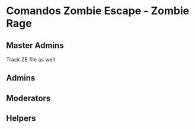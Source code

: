 # Comandos Zombie Escape - Zombie Rage

## Master Admins

Track ZE file as well 

## Admins

## Moderators

## Helpers